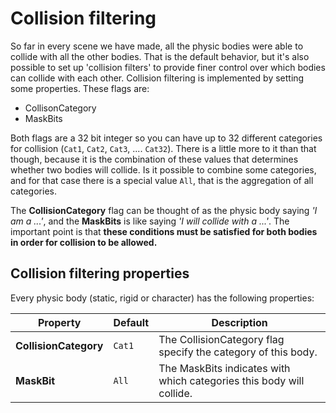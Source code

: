# Collision filtering

So far in every scene we have made, all the physic bodies were able to collide with all the other bodies. That is the default behavior, but it's also possible to set up 'collision filters' to provide finer control over which bodies can collide with each other. Collision filtering is implemented by setting some properties. These flags are:

* CollisonCategory
* MaskBits

Both flags are a 32 bit integer so you can have up to 32 different categories for collision (`Cat1`, `Cat2`, `Cat3`, .... `Cat32`). There is a little more to it than that though, because it is the combination of these values that determines whether two bodies will collide.
Is it possible to combine some categories, and for that case there is a special value `All`, that is the aggregation of all categories.

The **CollisionCategory** flag can be thought of as the physic body saying *'I am a ...'*, and the **MaskBits** is like saying *'I will collide with a ...'*. The important point is that **these conditions must be satisfied for both bodies in order for collision to be allowed.**

## Collision filtering properties

Every physic body (static, rigid or character) has the following properties:

| Property | Default | Description |
| --- | --- | --- |
| **CollisionCategory**| `Cat1` | The CollisionCategory flag specify the category of this body. | 
| **MaskBit**| `All` | The MaskBits indicates with which categories this body will collide. |
